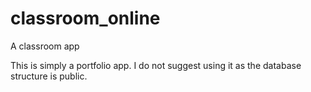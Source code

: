 # classroom_online

A classroom app

This is simply a portfolio app. I do not suggest using it as the database structure is public.
